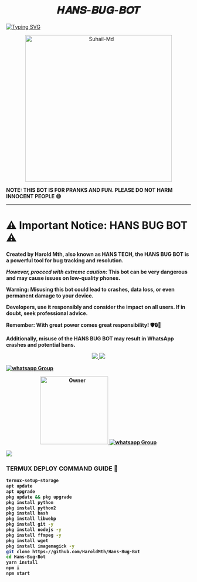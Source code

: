 <h1 align="center"><STRONG>𝑯𝑨𝑵𝑺-𝑩𝑼𝑮-𝑩𝑶𝑻</STRONG></h1>

<a href="https://git.io/typing-svg"><img src="https://readme-typing-svg.demolab.com?font=Black+Ops+One&size=50&pause=1000&color=1BAFBAFF&center=true&width=910&height=100&lines=HANS+BUG+BOT+BEST+WA+BOT;CREATED+BY+HANS+TECH;BOT+DATE+27.07.2024" alt="Typing SVG" /></a>
  </p>


<p align="center">
  <a href="https://youtube.com/@HansTech0">
    <img alt="Suhail-Md" height="400" src="https://github.com/HaroldMth/Hans-Bug-Bot/blob/master/Hans%20bug%20bot.jpeg">
  </a>
</p>

	
<!DOCTYPE html>
<html lang="en">
<head>
    <meta charset="UTF-8">
    <meta name="viewport" content="width=device-width, initial-scale=1.0">
</head>
<body>
    <p> <strong>NOTE<strong>: THIS BOT IS FOR PRANKS AND FUN. PLEASE DO NOT HARM INNOCENT PEOPLE 😅</p>
</body>
</html>

<!DOCTYPE html>
<html lang="en">
<head>
    <meta charset="UTF-8">
    <meta name="viewport" content="width=device-width, initial-scale=1.0">
   
---

</head>
<body>
    <div class="announcement">
        <h1>⚠️ Important Notice: HANS BUG BOT ⚠️</h1>
        <p>Created by Harold Mth, also known as HANS TECH, the <strong>HANS BUG BOT</strong> is a powerful tool for bug tracking and resolution.</p>
        <p><em>However, proceed with extreme caution:</em> This bot can be <strong>very dangerous</strong> and may cause issues on low-quality phones.</p>
        <p><strong>Warning:</strong> Misusing this bot could lead to crashes, data loss, or even permanent damage to your device.</p>
        <p>Developers, use it responsibly and consider the impact on all users. If in doubt, seek professional advice.</p>
        <p>Remember: With great power comes great responsibility! 🛡️🔒🚫</p>
        <p>Additionally, misuse of the HANS BUG BOT may result in WhatsApp crashes and potential bans.</p>
    </div>
</body>
</html>


<p align="center">
  <a href="https://gihtub.com/HaroldMth">

</p>

<p align="center">
  <a href="https://github.com/HaroldMth/Hans-bug-bot/fork">
    <img src="https://img.shields.io/github/forks/HaroldMth/Hans-bug-bot?label=Fork&style=social">
    
    
  <a href="https://github.com/HaroldMth/Hans-bug-bot/stargazers"> 
    <img src="https://img.shields.io/github/stars/HaroldMth?style=social">
  </a>

</p>


<a href="https://wa.me/237696900612" target="_blank">
    <img alt="whatsapp Group" src="https://img.shields.io/badge/ CONTACT OWNER -25D366?style=for-the-badge&logo=whatsapp&logoColor=white" />
   <p align="center">
<a href="https://github.com/HaroldMth"><img title="Owner" src="https://img.shields.io/badge/Owner-HANS_TECH-blue.svg?style=for-the-badge&logo=github" width="185px"
</p>
<a href="https://whatsapp.com/channel/0029VaZDIdxDTkKB4JSWUk1O" target="_blank">
    <img alt="whatsapp Group" src="https://img.shields.io/badge/ Whatsapp Support Channel -25D366?style=for-the-badge&logo=whatsapp&logoColor=white" />
  </a>
</p>
  <a href="https://replit.com/@mibeharold2/Hans-bug-bot?s=app?platform=repl"  > <img src="https://img.shields.io/badge/Deploy To Replit-253c99?style=for-the-badge&logo=replit&logoColor=F26207"> </a>




### TERMUX DEPLOY COMMAND GUIDE 🤪

 ```bash
termux-setup-storage
apt update
apt upgrade
pkg update && pkg upgrade
pkg install python
pkg install python2
pkg install bash
pkg install libwebp
pkg install git -y
pkg install nodejs -y 
pkg install ffmpeg -y 
pkg install wget
pkg install imagemagick -y
git clone https://github.com/HaroldMth/Hans-Bug-Bot
cd Hans-Bug-Bot
yarn install 
npm i
npm start

